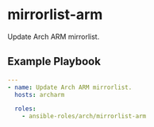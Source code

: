 # mirrorlist-arm

Update Arch ARM mirrorlist.

## Example Playbook

```yaml
---
- name: Update Arch ARM mirrorlist.
  hosts: archarm

  roles:
    - ansible-roles/arch/mirrorlist-arm
```
